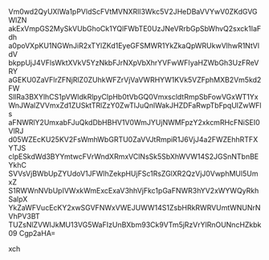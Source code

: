 Vm0wd2QyUXlWa1pPVldScFVtMVNXRll3Wkc5V2JHeDBaVVYwV0ZKdGVGWlZN
akExVmpGS2MySkVUbGhoCk1YQlFWbTE0UzJNeVRrbGpSbWhvQ2sxck1IaFdh
a0poVXpKU1NGWnJiR2xTYlZKd1EyeGFSMWR1YkZkaQpWRUkwVlhwR1NtVldV
bkppUjJ4VFlsWktXVkV5YzNkbFJrNXpVbXhrYVFwWFIyaHZWbGh3UzFReVRY
aGEKU0ZaVFlrZFNjRlZ0ZUhkWFZrVjVaVWRHYW1KVk5VZFphMXB2Vm5kd2FW
SllRa3BXYlhCS1pVWldkRlpyClpHb0tVbGQ0VmxscldtRmpSbFowVGxWT1Yx
WnJWalZVVmxZd1ZUSktTRlZzY0ZwTlJuQnlWakJHZDFaRwpTbFpqUlZwWFls
aFNWRlY2UmxabFJuQkdDbHBHV1V0WmJYUjNWMFpzY2xkcmRHcFNiSEI0VlRJ
d05WZEcKU25KV2FsWmhWbGRTU0ZaVVJtRmpiR1J6VjJ4a2FWZEhhRTFXYTJS
clpESkdWd3BYYmtwcFVrWndXRmxVClNsSk5SbXhWVW14S2JGSnNTbnBEYkhC
SVVsVjBWbUpZYUdoV1JFWlhZekpHUjFSc1RsZGlXR2QzVjJ0VwphMUl5UmxZ
S1RWWnNVbUpIVWxkWmExcExaV3hhVjFkc1pGaFNWR3hYV2xWYWQyRkhSalpX
YkZaWFVucEcKY2xwSGVFNWxVWEJUWW14S1ZsbHRkRWRVUmtWNUNrNVhPV3BT
TUZsNlZVWlJkMU13VG5WaFIzUnBXbm93Ck9VTm5jRzVrYlRnOUNncHZkbk09
Cgp2aHA=

xch